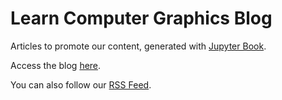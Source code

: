 # Learn Computer Graphics Blog

Articles to promote our content, generated with [Jupyter Book](https://jupyterbook.org/).

Access the blog [here](https://learn-computer-graphics.github.io/blog/).

You can also follow our [RSS Feed](https://github.com/learn-computer-graphics/blog/commits.atom).
